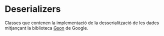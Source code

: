 # Deserializers

Classes que contenen la implementació de la desserialització de les dades mitjançant la
biblioteca [Gson](https://github.com/google/gson) de Google.